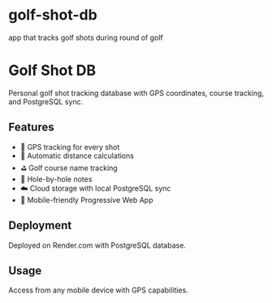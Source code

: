 # golf-shot-db
app that tracks golf shots during round of golf

# Golf Shot DB

Personal golf shot tracking database with GPS coordinates, course tracking, and PostgreSQL sync.

## Features
- 📍 GPS tracking for every shot
- 📏 Automatic distance calculations
- ⛳ Golf course name tracking
- 📝 Hole-by-hole notes
- ☁️ Cloud storage with local PostgreSQL sync
- 📱 Mobile-friendly Progressive Web App

## Deployment
Deployed on Render.com with PostgreSQL database.

## Usage
Access from any mobile device with GPS capabilities.
